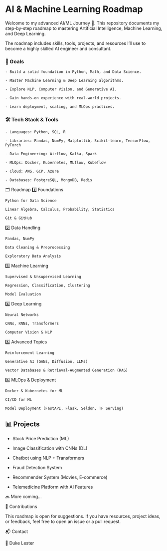 # AI & Machine Learning Roadmap

Welcome to my advanced AI/ML Journey 🚀.
This repository documents my step-by-step roadmap to mastering Artificial Intelligence, Machine Learning, and Deep Learning.

The roadmap includes skills, tools, projects, and resources I’ll use to become a highly skilled AI engineer and consultant.

### 📌 Goals

    - Build a solid foundation in Python, Math, and Data Science.

    - Master Machine Learning & Deep Learning algorithms.

    - Explore NLP, Computer Vision, and Generative AI.

    - Gain hands-on experience with real-world projects.

    - Learn deployment, scaling, and MLOps practices.

### 🛠 Tech Stack & Tools

    - Languages: Python, SQL, R

    - Libraries: Pandas, NumPy, Matplotlib, Scikit-learn, TensorFlow, PyTorch

    - Data Engineering: Airflow, Kafka, Spark

    - MLOps: Docker, Kubernetes, MLflow, Kubeflow

    - Cloud: AWS, GCP, Azure

    - Databases: PostgreSQL, MongoDB, Redis

🗂 Roadmap
  1️⃣ Foundations

    Python for Data Science

    Linear Algebra, Calculus, Probability, Statistics

    Git & GitHub

  2️⃣ Data Handling

    Pandas, NumPy

    Data Cleaning & Preprocessing

    Exploratory Data Analysis

  3️⃣ Machine Learning

    Supervised & Unsupervised Learning

    Regression, Classification, Clustering

    Model Evaluation

  4️⃣ Deep Learning

    Neural Networks

    CNNs, RNNs, Transformers

    Computer Vision & NLP

  5️⃣ Advanced Topics

    Reinforcement Learning

    Generative AI (GANs, Diffusion, LLMs)

    Vector Databases & Retrieval-Augmented Generation (RAG)

  6️⃣ MLOps & Deployment

    Docker & Kubernetes for ML

    CI/CD for ML

    Model Deployment (FastAPI, Flask, Seldon, TF Serving)

## 📊 Projects

- Stock Price Prediction (ML)

- Image Classification with CNNs (DL)

- Chatbot using NLP + Transformers

- Fraud Detection System

- Recommender System (Movies, E-commerce)

- Telemedicine Platform with AI Features

🔜 More coming...


🤝 Contributions

This roadmap is open for suggestions. If you have resources, project ideas, or feedback, feel free to open an issue or a pull request.

📬 Contact

👤 Duke Lester